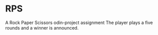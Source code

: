 # RPS
A Rock Paper Scissors odin-project assignment
The player plays a five rounds and a winner is announced.
